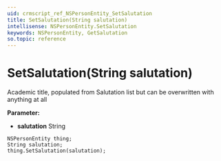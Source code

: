 ```yaml
---
uid: crmscript_ref_NSPersonEntity_SetSalutation
title: SetSalutation(String salutation)
intellisense: NSPersonEntity.SetSalutation
keywords: NSPersonEntity, GetSalutation
so.topic: reference
---
```


# SetSalutation(String salutation)

Academic title, populated from Salutation list but can be overwritten with anything at all

**Parameter:** 
 - **salutation** String

```crmscript
NSPersonEntity thing;
String salutation;
thing.SetSalutation(salutation);
```

